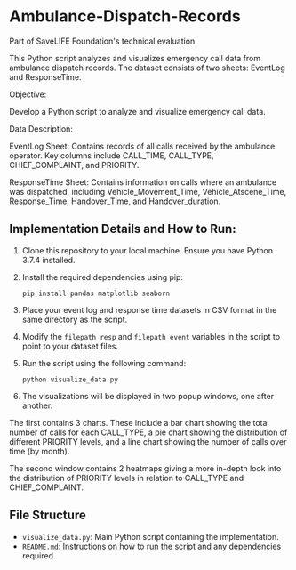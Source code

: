 # Ambulance-Dispatch-Records
Part of SaveLIFE Foundation's technical evaluation

This Python script analyzes and visualizes emergency call data from ambulance dispatch records. The dataset consists of two sheets: EventLog and ResponseTime.

Objective:

Develop a Python script to analyze and visualize emergency call data.

Data Description:

EventLog Sheet: Contains records of all calls received by the ambulance operator. Key columns include CALL_TIME, CALL_TYPE, CHIEF_COMPLAINT, and PRIORITY.

ResponseTime Sheet: Contains information on calls where an ambulance was dispatched, including Vehicle_Movement_Time, Vehicle_Atscene_Time, Response_Time, Handover_Time, and Handover_duration.

## Implementation Details and How to Run:

1. Clone this repository to your local machine. Ensure you have Python 3.7.4 installed.
2. Install the required dependencies using pip:

    ```
    pip install pandas matplotlib seaborn
    ```

4. Place your event log and response time datasets in CSV format in the same directory as the script.
5. Modify the `filepath_resp` and `filepath_event` variables in the script to point to your dataset files.
6. Run the script using the following command:

    ```
    python visualize_data.py
    ```

7. The visualizations will be displayed in two popup windows, one after another.

The first contains 3 charts. These include a bar chart showing the total number of calls for each CALL_TYPE, a pie chart showing the distribution of different PRIORITY levels, and a line chart showing the number of calls over time (by month). 

The second window contains 2 heatmaps giving a more in-depth look into the distribution of PRIORITY levels in relation to CALL_TYPE and CHIEF_COMPLAINT.

## File Structure

- `visualize_data.py`: Main Python script containing the implementation.
- `README.md`: Instructions on how to run the script and any dependencies required.
